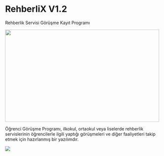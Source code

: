 # RehberliX V1.2

Rehberlik Servisi Görüşme Kayıt Programı

 <img src="https://image.ibb.co/geAp9K/gorusme_kayit.jpg" height="300" width="500"> 

Öğrenci Görüşme Programı, ilkokul, ortaokul veya liselerde rehberlik servislerinin öğrencilerle ilgili yaptığı görüşmeleri ve diğer faaliyetleri takip etmek için hazırlanmış bir yazılımdır. 

 <a href="https://github.com/egitsoft/rehberlix/files/2514872/RehberliX_Setup.zip"><img src="https://image.ibb.co/mLqsEK/indir.png"></a>
